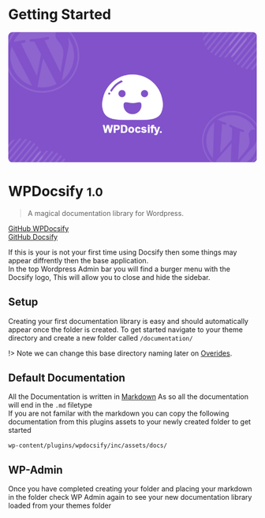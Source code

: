 # Getting Started
![logo](_images/WPDocsify.png)

# WPDocsify <small>1.0</small>

> A magical documentation library for Wordpress.

[GitHub WPDocsify](https://github.com/mitchell-b-chelin/WPDocsify)  
[GitHub Docsify](https://github.com/docsifyjs/docsify/)  

If this is your is not your first time using Docsify then some things may appear diffrently then the base application.  
In the top Wordpress Admin bar you will find a burger menu with the Docsify logo, This will allow you to close and hide the sidebar.  

## Setup
Creating your first documentation library is easy and should automatically appear once the folder is created.
To get started navigate to your theme directory and create a new folder called ```/documentation/``` 

!> Note we can change this base directory naming later on [Overides](wpd_overides.md#admin-menu).


## Default Documentation

All the Documentation is written in [Markdown](https://www.markdownguide.org/) As so all the documentation will end in the ```.md``` filetype  
If you are not familar with the markdown you can copy the following documentation from this plugins assets to your newly created folder to get started  

```
wp-content/plugins/wpdocsify/inc/assets/docs/
````

## WP-Admin

Once you have completed creating your folder and placing your markdown in the folder check WP Admin again to see your new documentation library loaded from your themes folder